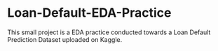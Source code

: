 # Loan-Default-EDA-Practice
This small project is a EDA practice conducted towards a Loan Default Prediction Dataset uploaded on Kaggle. 
